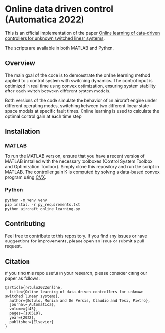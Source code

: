 # Online data driven control (Automatica 2022)

This is an official implementation of the paper [Online learning of data-driven controllers for unknown switched linear systems](https://www.sciencedirect.com/science/article/pii/S000510982200379X).

The scripts are available in both MATLAB and Python.

## Overview

The main goal of the code is to demonstrate the online learning method applied to a control system with switching dynamics. The control input is optimized in real time using convex optimization, ensuring system stability after each switch between different system models.

Both versions of the code simulate the behavior of an aircraft engine under different operating modes, switching between two different linear state-space models at specific fault times. Online learning is used to calculate the optimal control gain at each time step.

## Installation

### MATLAB
To run the MATLAB version, ensure that you have a recent version of MATLAB installed with the necessary toolboxes (Control System Toolbox and Optimization Toolbox). Simply clone this repository and run the script in MATLAB. The controller gain K is computed by solving a data-based convex program using [CVX](https://cvxr.com/cvx/).

### Python

```
python -m venv venv
pip install -r py_requirements.txt
python aircraft_online_learning.py
```

## Contributing

Feel free to contribute to this repository. If you find any issues or have suggestions for improvements, please open an issue or submit a pull request.

## Citation
If you find this repo useful in your research, please consider citing our paper as follows:

```
@article{rotulo2022online,
  title={Online learning of data-driven controllers for unknown switched linear systems},
  author={Rotulo, Monica and De Persis, Claudio and Tesi, Pietro},
  journal={Automatica},
  volume={145},
  pages={110519},
  year={2022},
  publisher={Elsevier}
}
```
